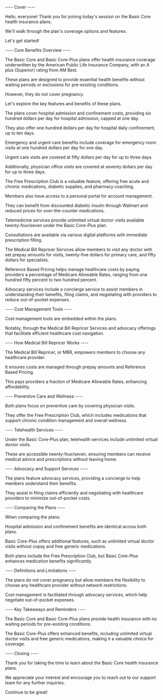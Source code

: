 ---- Cover ----

Hello, everyone! Thank you for joining today's session on the Basic Core health insurance plans.

We'll walk through the plan's coverage options and features.

Let's get started!

---- Core Benefits Overview ----

The Basic Core and Basic Core-Plus plans offer health insurance coverage underwritten by the American Public Life Insurance Company, with an A plus (Superior) rating from AM Best.

These plans are designed to provide essential health benefits without waiting periods or exclusions for pre-existing conditions.

However, they do not cover pregnancy.

Let's explore the key features and benefits of these plans.

The plans cover hospital admission and confinement costs, providing six hundred dollars per day for hospital admission, capped at one day.

They also offer one hundred dollars per day for hospital daily confinement, up to ten days.

Emergency and urgent care benefits include coverage for emergency room visits at one hundred dollars per day for one day.

Urgent care visits are covered at fifty dollars per day for up to three days.

Additionally, physician office visits are covered at seventy dollars per day for up to three days.

The Free Prescription Club is a valuable feature, offering free acute and chronic medications, diabetic supplies, and pharmacy coaching.

Members also have access to a personal portal for account management.

They can benefit from discounted diabetic insulin through Walmart and reduced prices for over-the-counter medications.

Telemedicine services provide unlimited virtual doctor visits available twenty-four/seven under the Basic Core-Plus plan.

Consultations are available via various digital platforms with immediate prescription filling.

The Medical Bill Repricer Services allow members to visit any doctor with set prepay amounts for visits, twenty-five dollars for primary care, and fifty dollars for specialists.

Reference Based Pricing helps manage healthcare costs by paying providers a percentage of Medicare Allowable Rates, ranging from one hundred fifty percent to two hundred percent.

Advocacy services include a concierge service to assist members in understanding their benefits, filing claims, and negotiating with providers to reduce out-of-pocket expenses.

---- Cost Management Tools ----

Cost management tools are embedded within the plans.

Notably, through the Medical Bill Repricer Services and advocacy offerings that facilitate efficient healthcare cost navigation.

---- How Medical Bill Repricer Works ----

The Medical Bill Repricer, or MBR, empowers members to choose any healthcare provider.

It ensures costs are managed through prepay amounts and Reference Based Pricing.

This pays providers a fraction of Medicare Allowable Rates, enhancing affordability.

---- Preventive Care and Wellness ----

Both plans focus on preventive care by covering physician visits.

They offer the Free Prescription Club, which includes medications that support chronic condition management and overall wellness.

---- Telehealth Services ----

Under the Basic Core-Plus plan, telehealth services include unlimited virtual doctor visits.

These are accessible twenty-four/seven, ensuring members can receive medical advice and prescriptions without leaving home.

---- Advocacy and Support Services ----

The plans feature advocacy services, providing a concierge to help members understand their benefits.

They assist in filing claims efficiently and negotiating with healthcare providers to minimize out-of-pocket costs.

---- Comparing the Plans ----

When comparing the plans:

Hospital admission and confinement benefits are identical across both plans.

Basic Core-Plus offers additional features, such as unlimited virtual doctor visits without copay and free generic medications.

Both plans include the Free Prescription Club, but Basic Core-Plus enhances medication benefits significantly.

---- Definitions and Limitations ----

The plans do not cover pregnancy but allow members the flexibility to choose any healthcare provider without network restrictions.

Cost management is facilitated through advocacy services, which help negotiate out-of-pocket expenses.

---- Key Takeaways and Reminders ----

The Basic Core and Basic Core-Plus plans provide health insurance with no waiting periods for pre-existing conditions.

The Basic Core-Plus offers enhanced benefits, including unlimited virtual doctor visits and free generic medications, making it a valuable choice for coverage.

---- Closing ----

Thank you for taking the time to learn about the Basic Core health insurance plans.

We appreciate your interest and encourage you to reach out to our support team for any further inquiries.

Continue to be great!